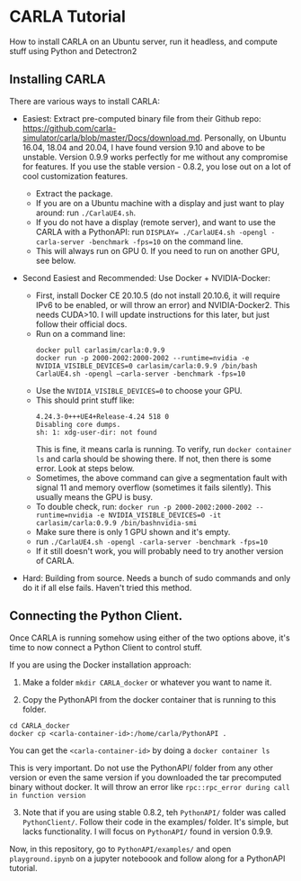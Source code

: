 # CARLA Tutorial

How to install CARLA on an Ubuntu server, run it headless, and compute stuff using Python and Detectron2

## Installing CARLA

There are various ways to install CARLA:
- Easiest: Extract pre-computed binary file from their Github repo: https://github.com/carla-simulator/carla/blob/master/Docs/download.md. 
Personally, on Ubuntu 16.04, 18.04 and 20.04, I have found version 9.10 and above to be unstable. Version 0.9.9 works perfectly for me without any compromise for features. 
If you use the stable version - 0.8.2, you lose out on a lot of cool customization features. 
    - Extract the package. 
    - If you are on a Ubuntu machine with a display and just want to play around: run `./CarlaUE4.sh`.
    - If you do not have a display (remote server), and want to use the CARLA with a PythonAPI: run `DISPLAY= ./CarlaUE4.sh -opengl -carla-server -benchmark -fps=10` on the command line.
    - This will always run on GPU 0. If you need to run on another GPU, see below. 

- Second Easiest and Recommended: Use Docker + NVIDIA-Docker:
    - First, install Docker CE 20.10.5 (do not install 20.10.6, it will require IPv6 to be enabled, or will throw an error) and NVIDIA-Docker2. This needs CUDA>10. I will update instructions for this later, but just follow their official docs. 
    - Run on a command line:
        ```
        docker pull carlasim/carla:0.9.9
        docker run -p 2000-2002:2000-2002 --runtime=nvidia -e NVIDIA_VISIBLE_DEVICES=0 carlasim/carla:0.9.9 /bin/bash CarlaUE4.sh -opengl –carla-server -benchmark -fps=10
        ```
    - Use the `NVIDIA_VISIBLE_DEVICES=0` to choose your GPU. 
    - This should print stuff like:
        ```
        4.24.3-0+++UE4+Release-4.24 518 0
        Disabling core dumps.
        sh: 1: xdg-user-dir: not found
        ```
        This is fine, it means carla is running. To verify, run `docker container ls` and carla should be showing there. If not, then there is some error. Look at steps below.  
    - Sometimes, the above command can give a segmentation fault with signal 11 and memory overflow (sometimes it fails silently). This usually means the GPU is busy.
    - To double check, run:
        `docker run -p 2000-2002:2000-2002 --runtime=nvidia -e NVIDIA_VISIBLE_DEVICES=0 -it carlasim/carla:0.9.9 /bin/bash​`
        `nvidia-smi`
    - Make sure there is only 1 GPU shown and it's empty. 
    - run `./CarlaUE4.sh -opengl -carla-server -benchmark -fps=10`
    - If it still doesn't work, you will probably need to try another version of CARLA.  
    

- Hard: Building from source. Needs a bunch of sudo commands and only do it if all else fails. Haven't tried this method. 

## Connecting the Python Client. 
Once CARLA is running somehow using either of the two options above, it's time to now connect a Python Client to control stuff. 

If you are using the Docker installation approach:

1. Make a folder `mkdir CARLA_docker` or whatever you want to name it. 

2. Copy the PythonAPI from the docker container that is running to this folder. 
```
cd CARLA_docker
docker cp <carla-container-id>:/home/carla/PythonAPI .
```

You can get the `<carla-container-id>` by doing a `docker container ls`

This is very important. Do not use the PythonAPI/ folder from any other version or even the same version if you downloaded the tar precomputed binary without docker. It will throw an error like `rpc::rpc_error during call in function version​`

3. Note that if you are using stable 0.8.2, teh `PythonAPI/` folder was called `PythonClient/`. Follow their code in the examples/ folder. It's simple, but lacks functionality. I will focus on `PythonAPI/` found in version 0.9.9.   

Now, in this repository, go to `PythonAPI/examples/` and open `playground.ipynb` on a jupyter noteboook and follow along for a PythonAPI tutorial. 



